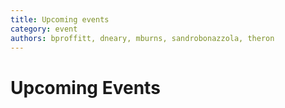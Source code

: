 ```yaml
---
title: Upcoming events
category: event
authors: bproffitt, dneary, mburns, sandrobonazzola, theron
---
```


# Upcoming Events

<noinclude> <startfeed/> </noinclude>

<noinclude> <endfeed/>

</noinclude>

